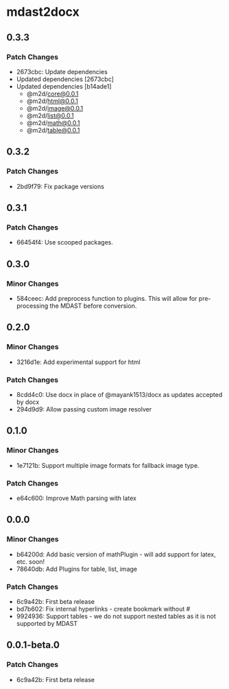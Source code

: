 # mdast2docx

## 0.3.3

### Patch Changes

- 2673cbc: Update dependencies
- Updated dependencies [2673cbc]
- Updated dependencies [b14ade1]
  - @m2d/core@0.0.1
  - @m2d/html@0.0.1
  - @m2d/image@0.0.1
  - @m2d/list@0.0.1
  - @m2d/math@0.0.1
  - @m2d/table@0.0.1

## 0.3.2

### Patch Changes

- 2bd9f79: Fix package versions

## 0.3.1

### Patch Changes

- 66454f4: Use scooped packages.

## 0.3.0

### Minor Changes

- 584ceec: Add preprocess function to plugins. This will allow for pre-processing the MDAST before conversion.

## 0.2.0

### Minor Changes

- 3216d1e: Add experimental support for html

### Patch Changes

- 8cdd4c0: Use docx in place of @mayank1513/docx as updates accepted by docx
- 294d9d9: Allow passing custom image resolver

## 0.1.0

### Minor Changes

- 1e7121b: Support multiple image formats for fallback image type.

### Patch Changes

- e64c600: Improve Math parsing with latex

## 0.0.0

### Minor Changes

- b64200d: Add basic version of mathPlugin - will add support for latex, etc. soon!
- 78640db: Add Plugins for table, list, image

### Patch Changes

- 6c9a42b: First beta release
- bd7b602: Fix internal hyperlinks - create bookmark without #
- 9924936: Support tables - we do not support nested tables as it is not supported by MDAST

## 0.0.1-beta.0

### Patch Changes

- 6c9a42b: First beta release
